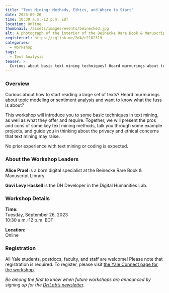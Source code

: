 ```yaml
---
title: "Text Mining: Methods, Ethics, and Where to Start"
date: 2023-09-26
time: 10:30 a.m.-12 p.m. EDT
location: Online
thumbnail: /assets/images/events/beinecke3.jpg
alt: A photograph of the interior of the Beinecke Rare Book & Manuscript Library.
registerurl: https://cglink.me/2dA/r2182319
categories:
  - Workshop
tags:
  - Text Analysis
teaser: >
  Curious about basic text mining techniques? Heard murmurings about topic modeling or sentiment analysis and want to know what the fuss is about? Learn more at this virtual workshop led by Alice Prael (born digital specialist, Beinecke) and Gavi Levy Haskell (DH developer, DHLab).
---
```


### Overview
Curious about how to start reading a large set of texts? Heard murmurings about topic modeling or sentiment analysis and want to know what the fuss is about?  

This workshop will introduce you to some basic techniques in text mining, as well as what they offer and require. Together, we will present the pros and cons of some key text mining methods, talk you through some example projects, and guide you in thinking about the privacy and ethical concerns that text mining may raise.  

No prior experience with text mining or coding is expected.  

### About the Workshop Leaders
**Alice Prael** is a born digital specialist at the Beinecke Rare Book & Manuscript Library.  
  
**Gavi Levy Haskell** is the DH Developer in the Digital Humanities Lab.  

### Workshop Details
**Time:**  
Tuesday, September 26, 2023  
10:30 a.m.-12 p.m. EDT  

**Location:**  
Online  

### Registration
All Yale students, postdocs, faculty, and staff are welcome! Please note that registration is required. To register, please visit <a href='https://cglink.me/2dA/r2182319' target='_blank'>the Yale Connect page for the workshop</a>.  
  
*Be among the first to know when future workshops are announced by signing up for the <a href='https://subscribe.yale.edu/browse?search=digital+humanities' target='_blank'>DHLab’s newsletter</a>.*
